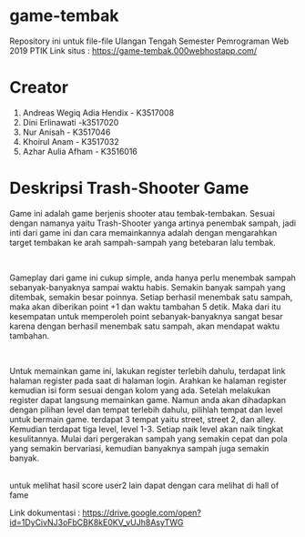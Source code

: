 # game-tembak
 Repository ini untuk file-file Ulangan Tengah Semester Pemrograman Web 2019 PTIK
 Link situs : https://game-tembak.000webhostapp.com/

# Creator
1. Andreas Wegiq Adia Hendix - K3517008 
2. Dini Erlinawati -k3517020
2. Nur Anisah - K3517046
3. Khoirul Anam - K3517032
4. Azhar Aulia Afham - K3516016


# Deskripsi Trash-Shooter Game
Game ini adalah game berjenis shooter atau tembak-tembakan. Sesuai dengan namanya yaitu Trash-Shooter yanga artinya penembak sampah, jadi inti dari game ini dan cara memainkannya adalah dengan mengarahkan target tembakan ke arah sampah-sampah yang betebaran lalu tembak. 

<br/>

Gameplay dari game ini cukup simple, anda hanya perlu menembak sampah sebanyak-banyaknya sampai waktu habis. Semakin banyak sampah yang ditembak, semakin besar poinnya. Setiap berhasil menembak satu sampah, maka akan diberikan point +1 dan waktu tambahan 5 detik. Maka dari itu kesempatan untuk memperoleh point sebanyak-banyaknya sangat besar karena dengan berhasil menembak satu sampah, akan mendapat waktu tambahan. 

<br/>

Untuk memainkan game ini, lakukan register terlebih dahulu, terdapat link halaman register pada saat di halaman login. Arahkan ke halaman register kemudian isi form sesuai dengan kolom yang ada. Setelah melakukan register dapat langsung memainkan game. Namun anda akan dihadapkan dengan pilihan level dan tempat terlebih dahulu, pilihlah tempat dan level untuk bermain game. terdapat 3 tempat yaitu street, street 2, dan alley. Kemudian terdapat tiga level, level 1-3. Setiap naik level akan naik tingkat kesulitannya. Mulai dari pergerakan sampah yang semakin cepat dan pola yang semakin bervariasi, kemudian banyaknya sampah juga semakin banyak. 


<br/> untuk melihat hasil score user2 lain dapat dengan cara melihat di hall of fame


Link dokumentasi : https://drive.google.com/open?id=1DyCivNJ3oFbCBK8kE0KV_vUJh8AsyTWG


